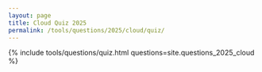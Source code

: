 ```yaml
---
layout: page
title: Cloud Quiz 2025
permalink: /tools/questions/2025/cloud/quiz/
---
```


{% include tools/questions/quiz.html questions=site.questions_2025_cloud %}
